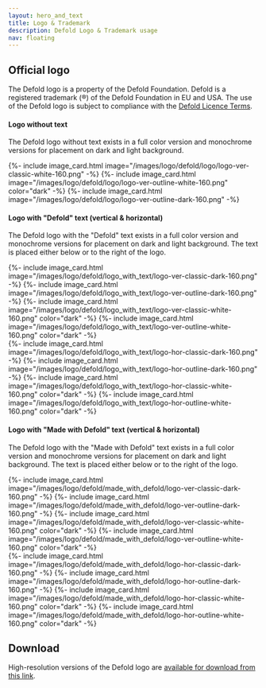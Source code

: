 ```yaml
---
layout: hero_and_text
title: Logo & Trademark
description: Defold Logo & Trademark usage
nav: floating
---
```


## Official logo

The Defold logo is a property of the Defold Foundation. Defold is a registered trademark (®) of the Defold Foundation in EU and USA. The use of the Defold logo is subject to compliance with the [Defold Licence Terms](/terms-and-conditions).

#### Logo without text
The Defold logo without text exists in a full color version and monochrome versions for placement on dark and light background.

<div style="display: grid; grid-template-columns: repeat(auto-fit, minmax(200px, 1fr)); grid-gap: 2rem; padding: 0px;">
{%- include image_card.html image="/images/logo/defold/logo/logo-ver-classic-white-160.png" -%}
{%- include image_card.html image="/images/logo/defold/logo/logo-ver-outline-white-160.png" color="dark" -%}
{%- include image_card.html image="/images/logo/defold/logo/logo-ver-outline-dark-160.png" -%}
</div>

#### Logo with "Defold" text (vertical & horizontal)
The Defold logo with the "Defold" text exists in a full color version and monochrome versions for placement on dark and light background. The text is placed either below or to the right of the logo.

<div style="display: grid; grid-template-columns: repeat(auto-fit, minmax(200px, 1fr)); grid-gap: 2rem; padding: 0px;">
{%- include image_card.html image="/images/logo/defold/logo_with_text/logo-ver-classic-dark-160.png" -%}
{%- include image_card.html image="/images/logo/defold/logo_with_text/logo-ver-outline-dark-160.png" -%}
{%- include image_card.html image="/images/logo/defold/logo_with_text/logo-ver-classic-white-160.png" color="dark" -%}
{%- include image_card.html image="/images/logo/defold/logo_with_text/logo-ver-outline-white-160.png" color="dark" -%}
</div>

<div style="display: grid; grid-template-columns: repeat(auto-fit, minmax(200px, 1fr)); grid-gap: 2rem; padding: 0px;">
{%- include image_card.html image="/images/logo/defold/logo_with_text/logo-hor-classic-dark-160.png" -%}
{%- include image_card.html image="/images/logo/defold/logo_with_text/logo-hor-outline-dark-160.png" -%}
{%- include image_card.html image="/images/logo/defold/logo_with_text/logo-hor-classic-white-160.png" color="dark" -%}
{%- include image_card.html image="/images/logo/defold/logo_with_text/logo-hor-outline-white-160.png" color="dark" -%}
</div>

#### Logo with "Made with Defold" text (vertical & horizontal)
The Defold logo with the "Made with Defold" text exists in a full color version and monochrome versions for placement on dark and light background. The text is placed either below or to the right of the logo.

<div style="display: grid; grid-template-columns: repeat(auto-fit, minmax(200px, 1fr)); grid-gap: 2rem; padding: 0px;">
{%- include image_card.html image="/images/logo/defold/made_with_defold/logo-ver-classic-dark-160.png" -%}
{%- include image_card.html image="/images/logo/defold/made_with_defold/logo-ver-outline-dark-160.png" -%}
{%- include image_card.html image="/images/logo/defold/made_with_defold/logo-ver-classic-white-160.png" color="dark" -%}
{%- include image_card.html image="/images/logo/defold/made_with_defold/logo-ver-outline-white-160.png" color="dark" -%}
</div>

<div style="display: grid; grid-template-columns: repeat(auto-fit, minmax(200px, 1fr)); grid-gap: 2rem; padding: 0px;">
{%- include image_card.html image="/images/logo/defold/made_with_defold/logo-hor-classic-dark-160.png" -%}
{%- include image_card.html image="/images/logo/defold/made_with_defold/logo-hor-outline-dark-160.png" -%}
{%- include image_card.html image="/images/logo/defold/made_with_defold/logo-hor-classic-white-160.png" color="dark" -%}
{%- include image_card.html image="/images/logo/defold/made_with_defold/logo-hor-outline-white-160.png" color="dark" -%}
</div>

## Download
High-resolution versions of the Defold logo are [available for download from this link](https://github.com/defold/assets-defold/archive/master.zip).
